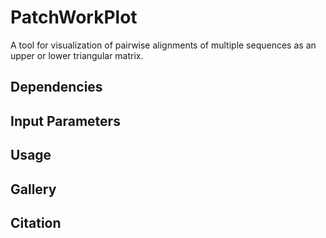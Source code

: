 # PatchWorkPlot
A tool for visualization of pairwise alignments of multiple sequences as an upper or lower triangular matrix.

## Dependencies
## Input Parameters
## Usage
## Gallery
## Citation
